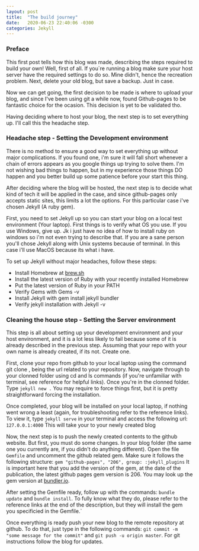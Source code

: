 ```yaml
---
layout: post
title:  "The build journey"
date:   2020-06-23 22:40:06 -0300
categories: Jekyll
---
```

### Preface ###
This first post tells how this blog was made, describing the steps required to build your own!
Well, first of all. If you`re running a blog make sure your host server have the required settings to do so. Mine didn't, hence the recreation problem.
Next, delete your old blog, but save a backup. Just in case.

Now we can get going, the first decision to be made is where to upload your blog, and since I've been using git a while now, found Github-pages to be fantastic choice for the ocasion. This decision is yet to be validated tho.

Having deciding where to host your blog, the next step is to set everything up. I'll call this the headache step.

### Headache step - Setting the Development environment ###
There is no method to ensure a good way to set everything up without major complications. If you found one, i'm sure it will fall short whenever a chain of errors appears as you google things up trying to solve them. I'm not wishing bad things to happen, but in my experience those things DO happen and you better build up some patience before your start this thing.

After deciding where the blog will be hosted, the next step is to decide what kind of tech it will be applied in the case, and since github-pages only accepts static sites, this limits a lot the options. For this particular case i've chosen Jekyll (A ruby gem).

First, you need to set Jekyll up so you can start your blog on a local test environment (Your laptop). First things is to verify what OS you use. If you use Windows, give up. Jk i just have no idea of how to install ruby on windows so i'm not even trying to describe that. If you are a sane person you'll chose Jekyll along with Unix systems because of terminal. In this case i'll use MacOS because its what i have.

To set up Jekyll without major headaches, follow these steps:
* Install Homebrew at [brew.sh][homebrew install]
* Install the latest version of Ruby with your recently installed Homebrew
* Put the latest version of Ruby in your PATH
* Verify Gems with Gems -v
* Install Jekyll with gem install jekyll bundler
* Verify jekyll installation with Jekyll -v


### Cleaning the house step - Setting the Server environment ###
This step is all about setting up your development environment and your host environment, and it is a lot less likely to fail because some of it is already described in the previous step.
Assuming that your repo with your own name is already created, if its not. Create one.

First, clone your repo from github to your local laptop using the command git clone <url>, <url> being the url related to your repository.
Now, navigate through to your clonned folder using cd and ls commands (if you're unfamiliar with terminal, see reference for helpful links). Once you're in the clonned folder. Type `jekyll new .` You may require to force things first, but it is pretty straightforward forcing the installation.

Once completed, your blog will be installed on your local laptop, if nothing went wrong a least (again, for troubleshooting refer to the reference links). To view it, type `jekyll serve` in your terminal and access the following url: `127.0.0.1:4000` This will take your to your newly created blog

Now, the next step is to push the newly created contents to the github website. But first, you must do some changes. In your blog folder (the same one you currently are, if you didn't do anything different). Open the file `Gemfile` and uncomment the github related gem. Make sure it follows the following structure: `gem "github-pages", "206", group: :jekyll_plugins` 
It is important here that you add the version of the gem, at the date of the publication, the latest github pages gem version is 206. You may look up the gem version at [bundler.io][bundler.io].

After setting the Gemfile ready, follow up with the commands: `bundle update` and `bundle install`. To fully know what they do, please refer to the reference links at the end of the description, but they will install the gem you specificied in the Gemfile.`

Once everything is ready push your new blog to the remote repository at github. To do that, just type in the following commands: `git commit -m "some message for the commit"` and `git push -u origin master`. For git instructions follow the blog for updates.


[bundler.io]: https://bundler.io
[homebrew install]: https://brew.sh/
[jekyll-docs]: https://jekyllrb.com/docs/home
[jekyll-gh]:   https://github.com/jekyll/jekyll
[jekyll-talk]: https://talk.jekyllrb.com/
[ref-slackify-1]: https://stackify.com/install-ruby-on-your-mac-everything-you-need-to-get-going/
[ref-jekyllinstall-2]: https://medium.com/20percentwork/creating-your-blog-for-free-using-jekyll-github-pages-dba37272730a
[ref-jekyllwebstorm-3]: https://hadihariri.com/2014/01/04/using-webstorm-to-maintain-a-jekyll-site/
[ref-jekylldocs-4]: https://jekyllrb.com/docs/
[ref-jekyllshowcases-5]: https://jekyllrb.com/showcase/
[ref-jekyll-troubleshooting-6]: https://stackoverflow.com/questions/8146249/jekyll-command-not-found
[ref-jekyll-troubleshooting-7]: https://help.github.com/en/github/working-with-github-pages/about-jekyll-build-errors-for-github-pages-sites
[ref-jekyll-troubleshooting-8]: https://help.github.com/en/github/working-with-github-pages/about-github-pages-and-jekyll
[ref-gitpages-9]: https://jarlowrey.com/blog/github-pages-custom-domain
[ref-gitpagestroubleshooting-10]: https://talk.jekyllrb.com/t/how-to-install-github-pages-with-jekyll/3510
[ref-gitpagestroubleshooting-11]: https://stackoverflow.com/questions/11577147/how-to-fix-http-404-on-github-pages#:~:text=Just%20wait%20about%20ten%20minutes,the%20problem%20at%20their%20end.
[ref-githubpages-12]: https://pages.github.com/